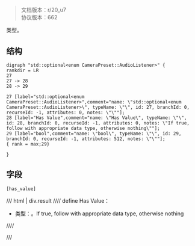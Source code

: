 # <!-- md:samp std::optional&lt;enum CameraPreset::AudioListener&gt; -->

> 文档版本：r/20_u7<br/>协议版本：662

<!-- md:samp std::optional&lt;enum CameraPreset::AudioListener&gt; -->类型。

## 结构

```viz
digraph "std::optional<enum CameraPreset::AudioListener>" {
rankdir = LR
27
27 -> 28
28 -> 29

27 [label="std::optional<enum CameraPreset::AudioListener>",comment="name: \"std::optional<enum CameraPreset::AudioListener>\", typeName: \"\", id: 27, branchId: 0, recurseId: -1, attributes: 0, notes: \"\""];
28 [label="Has Value",comment="name: \"Has Value\", typeName: \"\", id: 28, branchId: 0, recurseId: -1, attributes: 0, notes: \"If true, follow with appropriate data type, otherwise nothing\""];
29 [label="bool",comment="name: \"bool\", typeName: \"\", id: 29, branchId: 0, recurseId: -1, attributes: 512, notes: \"\""];
{ rank = max;29}

}

```

## 字段

```title='std::optional<enum CameraPreset::AudioListener>'
[has_value]
```

/// html | div.result
//// define
Has Value：<!-- md:samp bool -->

- 类型：<!-- md:samp bool -->。If true, follow with appropriate data type, otherwise nothing


////

///

